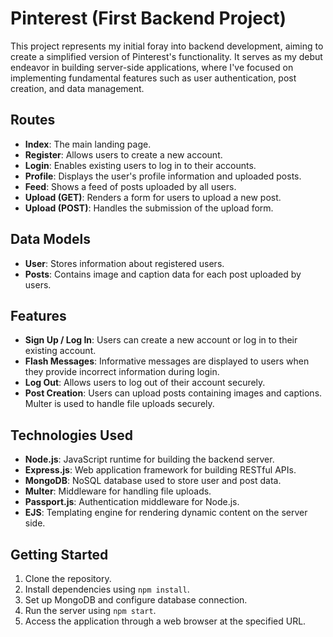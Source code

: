 # Pinterest (First Backend Project)

This project represents my initial foray into backend development, aiming to create a simplified version of Pinterest's functionality. It serves as my debut endeavor in building server-side applications, where I've focused on implementing fundamental features such as user authentication, post creation, and data management.

## Routes

- **Index**: The main landing page.
- **Register**: Allows users to create a new account.
- **Login**: Enables existing users to log in to their accounts.
- **Profile**: Displays the user's profile information and uploaded posts.
- **Feed**: Shows a feed of posts uploaded by all users.
- **Upload (GET)**: Renders a form for users to upload a new post.
- **Upload (POST)**: Handles the submission of the upload form.

## Data Models

- **User**: Stores information about registered users.
- **Posts**: Contains image and caption data for each post uploaded by users.

## Features

- **Sign Up / Log In**: Users can create a new account or log in to their existing account.
- **Flash Messages**: Informative messages are displayed to users when they provide incorrect information during login.
- **Log Out**: Allows users to log out of their account securely.
- **Post Creation**: Users can upload posts containing images and captions. Multer is used to handle file uploads securely.

## Technologies Used

- **Node.js**: JavaScript runtime for building the backend server.
- **Express.js**: Web application framework for building RESTful APIs.
- **MongoDB**: NoSQL database used to store user and post data.
- **Multer**: Middleware for handling file uploads.
- **Passport.js**: Authentication middleware for Node.js.
- **EJS**: Templating engine for rendering dynamic content on the server side.

## Getting Started

1. Clone the repository.
2. Install dependencies using `npm install`.
3. Set up MongoDB and configure database connection.
4. Run the server using `npm start`.
5. Access the application through a web browser at the specified URL.
